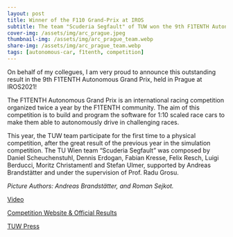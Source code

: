 ```yaml
---
layout: post
title: Winner of the F110 Grand-Prix at IROS
subtitle: The team "Scuderia Segfault" of TUW won the 9th F1TENTH Autonomous Grand Prix at IROS2021
cover-img: /assets/img/arc_prague.jpeg
thumbnail-img: /assets/img/arc_prague_team.webp
share-img: /assets/img/arc_prague_team.webp
tags: [autonomous-car, f1tenth, competition]
---
```

On behalf of my collegues, I am very proud to announce this outstanding result in the 9th F1TENTH Autonomous Grand Prix, held in Prague at IROS2021!

The F1TENTH Autonomous Grand Prix is an international racing competition organized twice a year by the F1TENTH community.
The aim of this competition is to build and program the software for 1:10 scaled race cars to make them able to autonomously drive in challenging races.

This year, the TUW team participate for the first time to a physical competition, after the great result of
the previous year in the simulation competition.
The TU Wien team “Scuderia Segfault” was composed by Daniel Scheuchenstuhl, Dennis Erdogan,
Fabian Kresse, Felix Resch, Luigi Berducci, Moritz Christamentl and Stefan Ulmer,
supported by Andreas Brandstätter and under the supervision of Prof. Radu Grosu.

*Picture Authors: Andreas Brandstätter, and Roman Sejkot.*

[Video](https://youtu.be/oI6xHDvLzOg)

[Competition Website & Official Results](https://iros2021.f1tenth.org/)

[TUW Press](https://informatics.tuwien.ac.at/news/2097)
